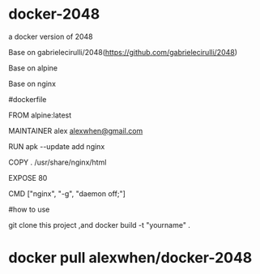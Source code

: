# docker-2048
a docker version of 2048

Base on gabrielecirulli/2048(https://github.com/gabrielecirulli/2048)

Base on alpine

Base on nginx

#dockerfile

FROM alpine:latest

MAINTAINER alex <alexwhen@gmail.com>

RUN apk --update add nginx

COPY . /usr/share/nginx/html

EXPOSE 80

CMD ["nginx", "-g", "daemon off;"]


#how to use

git clone this project ,and docker build -t "yourname" . 

# docker pull alexwhen/docker-2048
